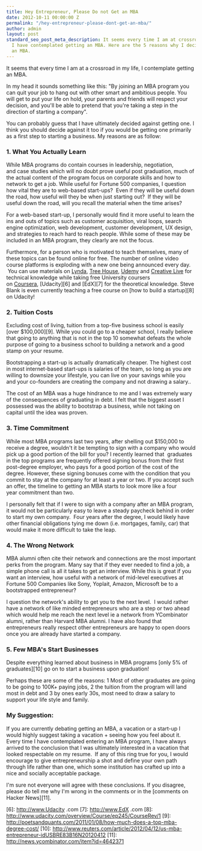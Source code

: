 ```yaml
---
title: Hey Entrepreneur, Please Do not Get an MBA
date: 2012-10-11 00:00:00 Z
permalink: "/hey-entrepreneur-please-dont-get-an-mba/"
author: admin
layout: post
standard_seo_post_meta_description: It seems every time I am at crossroads in my life,
  I have contemplated getting an MBA. Here are the 5 reasons why I decided against
  an MBA.
---
```


It seems that every time I am at a crossroad in my life, I contemplate getting an MBA.

In my head it sounds something like this: "By joining an MBA program you can quit your job to hang out with other smart and ambitious people. You will get to put your life on hold, your parents and friends will respect your decision, and you'll be able to pretend that you're taking a step in the direction of starting a company".

You can probably guess that I have ultimately decided against getting one. I think you should decide against it too if you would be getting one primarily as a first step to starting a business. My reasons are as follow:

### 1. What You Actually Learn

While MBA programs do contain courses in leadership, negotiation, and case studies which will no doubt prove useful post graduation, much of the actual content of the program focus on corporate skills and how to network to get a job. While useful for Fortune 500 companies, I question how vital they are to web-based start-ups?  Even if they will be useful down the road, how useful will they be when just starting out?  If they will be useful down the road, will you recall the material when the time arises?

For a web-based start-up, I personally would find it more useful to learn the ins and outs of topics such as customer acquisition, viral loops, search engine optimization, web development, customer development, UX design, and strategies to reach hard to reach people. While some of these may be included in an MBA program, they clearly are not the focus.

Furthermore, for a person who is motivated to teach themselves, many of these topics can be found online for free. The number of online video course platforms is exploding with a new one being announced every day.  You can use materials on [Lynda][1], [Tree House][2], [Udemy][3] and [Creative Live][4] for technical knowledge while taking free University coursers on [Coursera][5], [Udacity][6] and [EdX][7] for the theoretical knowledge. Steve Blank is even currently teaching a free course on [how to build a startup][8] on Udacity!

### 2. Tuition Costs

Excluding cost of living, tuition from a top-five business school is easily [over $100,000][9]. While you could go to a cheaper school, I really believe that going to anything that is not in the top 10 somewhat defeats the whole purpose of going to a business school to building a network and a good stamp on your resume.

Bootstrapping a start-up is actually dramatically cheaper. The highest cost in most internet-based start-ups is salaries of the team, so long as you are willing to downsize your lifestyle, you can live on your savings while you and your co-founders are creating the company and not drawing a salary..

The cost of an MBA was a huge hindrance to me and I was extremely wary of the consequences of graduating in debt. I felt that the biggest asset I possessed was the ability to bootstrap a business, while not taking on capital until the idea was proven.

### 3. Time Commitment

While most MBA programs last two years, after shelling out $150,000 to receive a degree, wouldn't it be tempting to sign with a company who would pick up a good portion of the bill for you? I recently learned that  graduates in the top programs are frequently offered signing bonus from their first post-degree employer, who pays for a good portion of the cost of the degree. However, these signing bonuses come with the condition that you commit to stay at the company for at least a year or two. If you accept such an offer, the timeline to getting an MBA starts to look more like a four year commitment than two.

I personally felt that if I were to sign with a company after an MBA program, it would not be particularly easy to leave a steady paycheck behind in order to start my own company.  Four years after the degree, I would likely have other financial obligations tying me down (i.e. mortgages, family, car) that would make it more difficult to take the leap.

### 4. The Wrong Network

MBA alumni often cite their network and connections are the most important perks from the program. Many say that if they ever needed to find a job, a simple phone call is all it takes to get an interview. While this is great if you want an interview, how useful with a network of mid-level executives at Fortune 500 Companies like Sony, Yoplait, Amazon, Microsoft be to a bootstrapped entrepreneur?

I question the network's ability to get you to the next level.  I would rather have a network of like minded entrepreneurs who are a step or two ahead which would help me reach the next level ie a network from YCombinator alumni, rather than Harvard MBA alumni. I have also found that entrepreneurs really respect other entrepreneurs are happy to open doors once you are already have started a company.

### 5. Few MBA's Start Businesses

Despite everything learned about business in MBA programs [only 5% of graduates][10] go on to start a business upon graduation!

Perhaps these are some of the reasons: 1 Most of other graduates are going to be going to 100K+ paying jobs, 2 the tuition from the program will land most in debt and 3  by ones early 30s, most need to draw a salary to support your life style and family.

### My Suggestion:

If you are currently debating getting an MBA, a vacation or a start-up  I would highly suggest taking a vacation + seeing how you feel about it. Every time I have contemplated entering an MBA program, I have always arrived to the conclusion that I was ultimately interested in a vacation that looked respectable on my resume.  If any of this ring true for you, I would encourage to give entrepreneurship a shot and define your own path through life rather than one, which some institution has crafted up into a nice and socially acceptable package.

I'm sure not everyone will agree with these conclusions. If you disagree, please do tell me why I'm wrong in the comments or in the [comments on Hacker News][11].

 [1]: http://www.lynda.com
 [2]: http://www.teamtreehouse.com
 [3]: http://www.udemy.com
 [4]: http://www.creativelive.com
 [5]: http://www.coursera.com
 [6]: http://www.Udacity .com
 [7]: http://www.EdX .com
 [8]: http://www.udacity.com/overview/Course/ep245/CourseRev/1
 [9]: http://poetsandquants.com/2011/01/08/how-much-does-a-top-mba-degree-cost/
 [10]: http://www.reuters.com/article/2012/04/12/us-mba-entrepreneur-idUSBRE83B16N20120412
 [11]: http://news.ycombinator.com/item?id=4642371